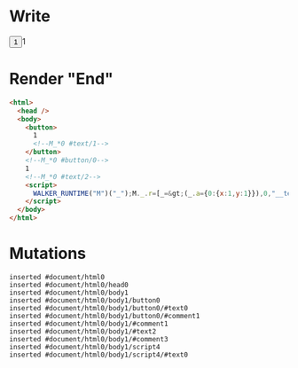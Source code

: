 # Write
  <button>1<!--M_*0 #text/1--></button><!--M_*0 #button/0-->1<!--M_*0 #text/2--><script>WALKER_RUNTIME("M")("_");M._.r=[_=>(_.a={0:{x:1,y:1}}),0,"__tests__/template.marko_0_x_y",0];M._.w()</script>


# Render "End"
```html
<html>
  <head />
  <body>
    <button>
      1
      <!--M_*0 #text/1-->
    </button>
    <!--M_*0 #button/0-->
    1
    <!--M_*0 #text/2-->
    <script>
      WALKER_RUNTIME("M")("_");M._.r=[_=&gt;(_.a={0:{x:1,y:1}}),0,"__tests__/template.marko_0_x_y",0];M._.w()
    </script>
  </body>
</html>
```

# Mutations
```
inserted #document/html0
inserted #document/html0/head0
inserted #document/html0/body1
inserted #document/html0/body1/button0
inserted #document/html0/body1/button0/#text0
inserted #document/html0/body1/button0/#comment1
inserted #document/html0/body1/#comment1
inserted #document/html0/body1/#text2
inserted #document/html0/body1/#comment3
inserted #document/html0/body1/script4
inserted #document/html0/body1/script4/#text0
```